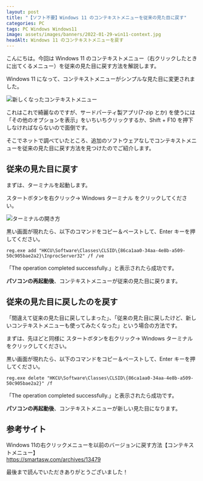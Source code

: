```yaml
---
layout: post
title: "【ソフト不要】Windows 11 のコンテキストメニューを従来の見た目に戻す"
categories: PC
tags: PC Windows Windows11
image: assets/images/banners/2022-01-29-win11-context.jpg
headAlt: Windows 11 のコンテキストメニューを戻す
---
```


こんにちは。今回は Windows 11 のコンテキストメニュー（右クリックしたときに出てくるメニュー）を従来の見た目に戻す方法を解説します。

Windows 11 になって、コンテキストメニューがシンプルな見た目に変更されました。

![新しくなったコンテキストメニュー](https://user-images.githubusercontent.com/75155258/151647824-51d87563-dfbf-437f-b524-af6643908fb7.jpg)

これはこれで綺麗なのですが、サードパーティ製アプリ(7-zip とか) を使うには「その他のオプションを表示」をいちいちクリックするか、Shift + F10 を押下しなければならないので面倒です。

そこでネットで調べていたところ、追加のソフトウェアなしでコンテキストメニューを従来の見た目に戻す方法を見つけたのでご紹介します。

## 従来の見た目に戻す

まずは、ターミナルを起動します。

スタートボタンを右クリック→ Windows ターミナル をクリックしてください。

![ターミナルの開き方](https://user-images.githubusercontent.com/75155258/151647820-db7dcce9-2cba-4992-8553-89aa02f0b36d.jpg)

黒い画面が現れたら、以下のコマンドをコピー＆ペーストして、Enter キーを押してください。

```
reg.exe add "HKCU\Software\Classes\CLSID\{86ca1aa0-34aa-4e8b-a509-50c905bae2a2}\InprocServer32" /f /ve
```

「The operation completed successfully.」と表示されたら成功です。

**パソコンの再起動後**、コンテキストメニューが従来の見た目に戻ります。

## 従来の見た目に戻したのを戻す

「間違えて従来の見た目に戻してしまった」、「従来の見た目に戻したけど、新しいコンテキストメニューも使ってみたくなった」という場合の方法です。

まずは、先ほどと同様に スタートボタンを右クリック→ Windows ターミナル をクリックしてください。

黒い画面が現れたら、以下のコマンドをコピー＆ペーストして、Enter キーを押してください。

```
reg.exe delete "HKCU\Software\Classes\CLSID\{86ca1aa0-34aa-4e8b-a509-50c905bae2a2}" /f
```

「The operation completed successfully.」と表示されたら成功です。

**パソコンの再起動後**、コンテキストメニューが新しい見た目になります。

## 参考サイト

Windows 11の右クリックメニューを以前のバージョンに戻す方法【コンテキストメニュー】 <br>
<a href="https://smartasw.com/archives/13479" target="_blank" rel="noopener noreferrer">https://smartasw.com/archives/13479</a>

最後まで読んでいただきありがとうございました！